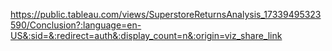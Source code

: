 https://public.tableau.com/views/SuperstoreReturnsAnalysis_17339495323590/Conclusion?:language=en-US&:sid=&:redirect=auth&:display_count=n&:origin=viz_share_link
